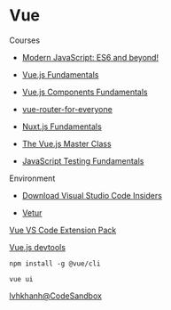 # Vue

Courses

* [Modern JavaScript: ES6 and beyond!](https://vueschool.io/courses/modern-javascript-es6-and-beyond)

* [Vue.js Fundamentals](https://vueschool.io/courses/vuejs-fundamentals)

* [Vue.js Components Fundamentals](https://vueschool.io/courses/vuejs-components-fundamentals)

* [vue-router-for-everyone](https://vueschool.io/courses/vue-router-for-everyone)

* [Nuxt.js Fundamentals](https://vueschool.io/courses/nuxtjs-fundamentals)

* [The Vue.js Master Class](https://vueschool.io/the-vuejs-master-class)

* [JavaScript Testing Fundamentals](https://vueschool.io/courses/javascript-testing-fundamentals)

Environment

* [Download Visual Studio Code Insiders](https://code.visualstudio.com/insiders/)

* [Vetur](https://vuejs.github.io/vetur)

[Vue VS Code Extension Pack]()

[Vue.js devtools](https://chrome.google.com/webstore/detail/vuejs-devtools/ljjemllljcmogpfapbkkighbhhppjdbg?hl=en)

`npm install -g @vue/cli`

`vue ui`

[lvhkhanh@CodeSandbox](https://codesandbox.io/u/lvhkhanh)
